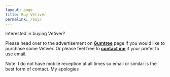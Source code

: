 ```yaml
---
layout: page
title: Buy Vetiver
permalink: /buy/
---
```

Interested in buying Vetiver?

Please head over to the advertisement on [**Gumtree**](https://www.gumtree.com.au/s-ad/conondale/plants/vetiver-grass-chrysopogon-zizanioides-erosion-control-plant/1197803114) page if you would like to purchase some Vetiver. Or please feel free to [**contact me**](/contact/) if your prefer to use email.

Note: I do not have mobile reception at all times so email or similar is the best form of contact. My apologies